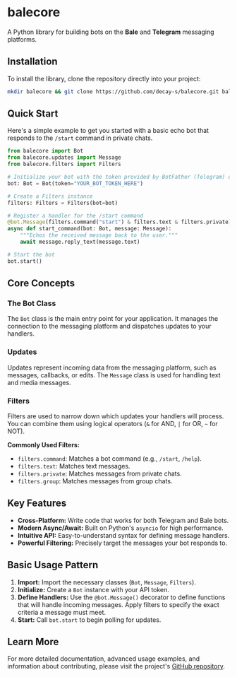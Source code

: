 # balecore

A Python library for building bots on the **Bale** and **Telegram** messaging platforms.

## Installation

To install the library, clone the repository directly into your project:

```bash
mkdir balecore && git clone https://github.com/decay-s/balecore.git balecore
```

## Quick Start

Here's a simple example to get you started with a basic echo bot that responds to the `/start` command in private chats.

```python
from balecore import Bot
from balecore.updates import Message
from balecore.filters import Filters

# Initialize your bot with the token provided by BotFather (Telegram) or BotBot (Bale)
bot: Bot = Bot(token="YOUR_BOT_TOKEN_HERE")

# Create a Filters instance
filters: Filters = Filters(bot=bot)

# Register a handler for the /start command
@bot.Message(filters.command("start") & filters.text & filters.private)
async def start_command(bot: Bot, message: Message):
    """Echos the received message back to the user."""
    await message.reply_text(message.text)

# Start the bot
bot.start()
```

## Core Concepts

### The Bot Class
The `Bot` class is the main entry point for your application. It manages the connection to the messaging platform and dispatches updates to your handlers.

### Updates
Updates represent incoming data from the messaging platform, such as messages, callbacks, or edits. The `Message` class is used for handling text and media messages.

### Filters
Filters are used to narrow down which updates your handlers will process. You can combine them using logical operators (`&` for AND, `|` for OR, `~` for NOT).

**Commonly Used Filters:**
*   `filters.command`: Matches a bot command (e.g., `/start`, `/help`).
*   `filters.text`: Matches text messages.
*   `filters.private`: Matches messages from private chats.
*   `filters.group`: Matches messages from group chats.

## Key Features

*   **Cross-Platform:** Write code that works for both Telegram and Bale bots.
*   **Modern Async/Await:** Built on Python's `asyncio` for high performance.
*   **Intuitive API:** Easy-to-understand syntax for defining message handlers.
*   **Powerful Filtering:** Precisely target the messages your bot responds to.

## Basic Usage Pattern

1.  **Import:** Import the necessary classes (`Bot`, `Message`, `Filters`).
2.  **Initialize:** Create a `Bot` instance with your API token.
3.  **Define Handlers:** Use the `@bot.Message()` decorator to define functions that will handle incoming messages. Apply filters to specify the exact criteria a message must meet.
4.  **Start:** Call `bot.start` to begin polling for updates.

## Learn More

For more detailed documentation, advanced usage examples, and information about contributing, please visit the project's [GitHub repository](https://github.com/decay-s/balecore).
```
